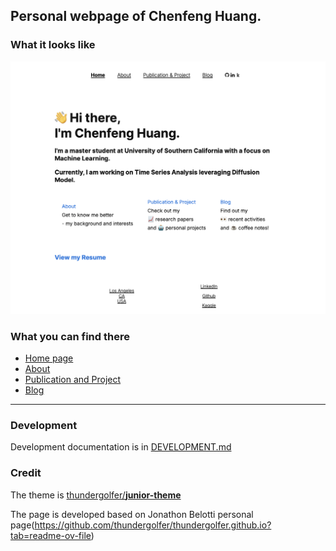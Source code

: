 

## Personal webpage of Chenfeng Huang. 


### What it looks like

![homepage preview](homepage-preview.png)

### What you can find there

* [Home page](https://chenfenghuang.info/)
* [About](https://chenfenghuang.info/about)
* [Publication and Project](https://chenfenghuang.info/)
* [Blog ](http://thundergolfer.com/about/)

----

### Development

Development documentation is in [DEVELOPMENT.md](DEVELOPMENT.md)

### Credit
The theme is [thundergolfer/**junior-theme**](https://github.com/thundergolfer/junior-theme)

The page is developed based on Jonathon Belotti personal page(https://github.com/thundergolfer/thundergolfer.github.io?tab=readme-ov-file)
    